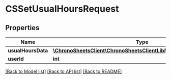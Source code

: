 # CSSetUsualHoursRequest

## Properties
Name | Type | Description | Notes
------------ | ------------- | ------------- | -------------
**usualHoursData** | [**\ChronoSheetsClient\ChronoSheetsClientLibModel\CSUsualHoursDay[]**](CSUsualHoursDay.md) |  | [optional] 
**userId** | **int** |  | [optional] 

[[Back to Model list]](../README.md#documentation-for-models) [[Back to API list]](../README.md#documentation-for-api-endpoints) [[Back to README]](../README.md)


